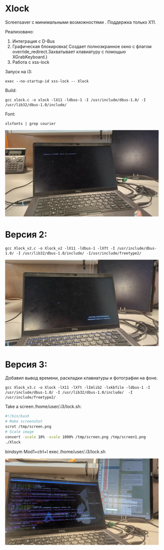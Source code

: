 # Xlock


Screensaver с минимальными возможностями . Поддержка только X11. 

Реализовано:
1. Интеграция с D-Bus
2. Графическая блокировка( Создает полноэкранное окно с флагом override_redirect.Захватывает клавиатуру с помощью XGrabKeyboard.)
3. Работа с xss-lock

Запуск на i3:
```
exec --no-startup-id xss-lock -- Xlock
```

Build:
```
gcc xlock.c -o xlock -lX11 -ldbus-1 -I /usr/include/dbus-1.0/ -I /usr/lib32/dbus-1.0/include/ 
```

Font:
```
xlsfonts | grep courier
```

<img src="https://github.com/oditynet/Xlock/blob/main/pic1.jpg" title="example" width="500" />

# Версия 2:

```
gcc Xlock_v2.c -o Xlock_v2 -lX11 -ldbus-1 -lXft -I /usr/include/dbus-1.0/ -I /usr/lib32/dbus-1.0/include/ -I/usr/include/freetype2/ 
```

<img src="https://github.com/oditynet/Xlock/blob/main/out2.jpg" title="example" width="500" />

# Версия 3: 
Добавил вывод времени, раскладки клавиатуры и фотографии на фоне.

```
gcc Xlock_v3.c -o Xlock -lX11 -lXft -lImlib2 -lxkbfile -ldbus-1 -I /usr/include/dbus-1.0/ -I /usr/lib32/dbus-1.0/include/  -I /usr/include/freetype2/

```
Take a screen  /home/user/.i3/lock.sh:
```bash
#!/bin/bash
# Make screenshot
scrot /tmp/screen.png
# Scale image
convert -scale 10% -scale 1000% /tmp/screen.png /tmp/screen1.png
./Xlock
```
bindsym Mod1+ctrl+l exec /home/user/.i3/lock.sh


<img src="https://github.com/oditynet/Xlock/blob/main/pic2.jpg" title="example" width="500" />
